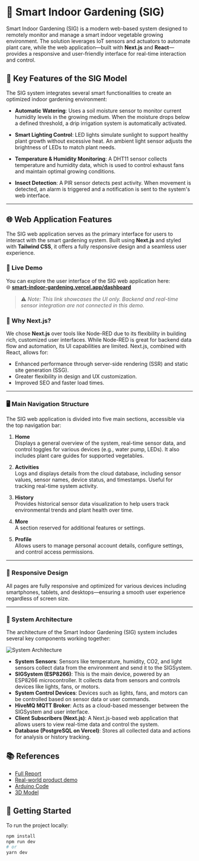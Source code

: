 # 🌱 Smart Indoor Gardening (SIG)

Smart Indoor Gardening (SIG) is a modern web-based system designed to remotely monitor and manage a smart indoor vegetable growing environment. The solution leverages IoT sensors and actuators to automate plant care, while the web application—built with **Next.js** and **React**—provides a responsive and user-friendly interface for real-time interaction and control.

## 🔧 Key Features of the SIG Model

The SIG system integrates several smart functionalities to create an optimized indoor gardening environment:

- **Automatic Watering**: Uses a soil moisture sensor to monitor current humidity levels in the growing medium. When the moisture drops below a defined threshold, a drip irrigation system is automatically activated.
  
- **Smart Lighting Control**: LED lights simulate sunlight to support healthy plant growth without excessive heat. An ambient light sensor adjusts the brightness of LEDs to match plant needs.
  
- **Temperature & Humidity Monitoring**: A DHT11 sensor collects temperature and humidity data, which is used to control exhaust fans and maintain optimal growing conditions.
  
- **Insect Detection**: A PIR sensor detects pest activity. When movement is detected, an alarm is triggered and a notification is sent to the system's web interface.

---

## 🌐 Web Application Features

The SIG web application serves as the primary interface for users to interact with the smart gardening system. Built using **Next.js** and styled with **Tailwind CSS**, it offers a fully responsive design and a seamless user experience.

### 🔗 Live Demo

You can explore the user interface of the SIG web application here:  
🌐 **[smart-indoor-gardening.vercel.app/dashboard](https://smart-indoor-gardening.vercel.app/dashboard)**  
> ⚠️ *Note: This link showcases the UI only. Backend and real-time sensor integration are not connected in this demo.*

### 🎯 Why Next.js?

We chose **Next.js** over tools like Node-RED due to its flexibility in building rich, customized user interfaces. While Node-RED is great for backend data flow and automation, its UI capabilities are limited. Next.js, combined with React, allows for:
- Enhanced performance through server-side rendering (SSR) and static site generation (SSG).
- Greater flexibility in design and UX customization.
- Improved SEO and faster load times.

---

### 🖥 Main Navigation Structure

The SIG web application is divided into five main sections, accessible via the top navigation bar:

1. **Home**  
   Displays a general overview of the system, real-time sensor data, and control toggles for various devices (e.g., water pump, LEDs). It also includes plant care guides for supported vegetables.

2. **Activities**  
   Logs and displays details from the cloud database, including sensor values, sensor names, device status, and timestamps. Useful for tracking real-time system activity.

3. **History**  
   Provides historical sensor data visualization to help users track environmental trends and plant health over time.

4. **More**  
   A section reserved for additional features or settings.

5. **Profile**  
   Allows users to manage personal account details, configure settings, and control access permissions.

---

### 📱 Responsive Design

All pages are fully responsive and optimized for various devices including smartphones, tablets, and desktops—ensuring a smooth user experience regardless of screen size.

---

### 🧠 System Architecture

The architecture of the Smart Indoor Gardening (SIG) system includes several key components working together:

![System Architecture](https://drive.google.com/uc?export=view&id=1odG7L7_rnb_-WH8y7Q2nrmqbaQo_XjJY)

- **System Sensors**: Sensors like temperature, humidity, CO2, and light sensors collect data from the environment and send it to the SIGSystem.  
- **SIGSystem (ESP8266)**: This is the main device, powered by an ESP8266 microcontroller. It collects data from sensors and controls devices like lights, fans, or motors.  
- **System Control Devices**: Devices such as lights, fans, and motors can be controlled based on sensor data or user commands.  
- **HiveMQ MQTT Broker**: Acts as a cloud-based messenger between the SIGSystem and user interface.  
- **Client Subscribers (Next.js)**: A Next.js-based web application that allows users to view real-time data and control the system.  
- **Database (PostgreSQL on Vercel)**: Stores all collected data and actions for analysis or history tracking.

## 📚 References

- [Full Report](https://drive.google.com/file/d/1ZdfNGHjne9qBcpgBSTBlaoTpUB1MI4Vb/view?usp=drive_link)
- [Real-world product demo](https://drive.google.com/file/d/1oM_r9B_gYfrpbZVRP1-5SZ-uNCY7VjmP/view?usp=drive_link)
- [Arduino Code](https://drive.google.com/drive/folders/1APSP88CiW3NUnQyNjGQj7Z38jQ3X8G1E?usp=drive_link)
- [3D Model](https://drive.google.com/drive/folders/1AagWFfdQDSvrGTecyDEt6CWE1MtJ36Ua?usp=drive_link)


## 🚀 Getting Started

To run the project locally:

```bash
npm install
npm run dev
# or
yarn dev
